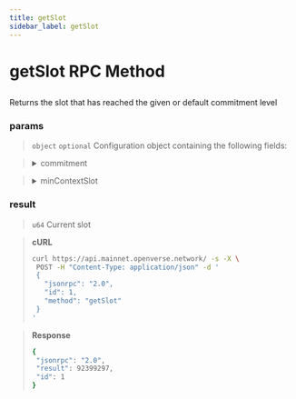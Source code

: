 ```yaml
---
title: getSlot
sidebar_label: getSlot
---
```

# getSlot RPC Method

## 

Returns the slot that has reached the given or default commitment level

### params

>`object` `optional` Configuration object containing the following fields:


><details>
>  <summary>commitment</summary>
>
>   The commitment describes how finalized a block is at that point in time. See Configuring State Commitment.
>
></details>

><details>
>  <summary>minContextSlot</summary>
>
>   The minimum slot that the request can be evaluated at
>
></details>


### result

>`u64` Current slot


> **cURL**
> ```bash
>curl https://api.mainnet.openverse.network/ -s -X \
>  POST -H "Content-Type: application/json" -d ' 
>  {
>    "jsonrpc": "2.0",
>    "id": 1,
>    "method": "getSlot"
>  }
>'
>```


> **Response**
> ```bash
>{
>  "jsonrpc": "2.0",
>  "result": 92399297,
>  "id": 1
>}
>```
